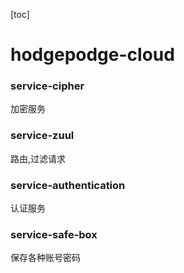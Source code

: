 [toc]

# hodgepodge-cloud

### service-cipher
加密服务

### service-zuul
路由,过滤请求

### service-authentication
认证服务

### service-safe-box
保存各种账号密码